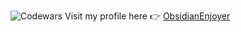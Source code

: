 ![Codewars](https://www.codewars.com/users/ObsidianEnjoyer/badges/large)
Visit my profile here 👉 [ObsidianEnjoyer](https://www.codewars.com/users/ObsidianEnjoyer/stats)
